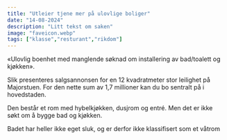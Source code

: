 ```yaml
---
title: "Utleier tjene mer på ulovlige boliger"
date: "14-08-2024"
description: "Litt tekst om saken"
image: "faveicon.webp"
tags: ["klasse","resturant","rikdom"]
---
```

«Ulovlig boenhet med manglende søknad om installering av bad/toalett og kjøkken».

Slik presenteres salgsannonsen for en 12 kvadratmeter stor leilighet på Majorstuen. For den nette sum av 1,7 millioner kan du bo sentralt på i hovedstaden.

Den består et rom med hybelkjøkken, dusjrom og entré. Men det er ikke søkt om å bygge bad og kjøkken.

Badet har heller ikke eget sluk, og er derfor ikke klassifisert som et våtrom
